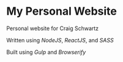 # My Personal Website

Personal website for Craig Schwartz

Written using *NodeJS*, *ReactJS*, and *SASS*

Built using *Gulp* and *Browserify*
